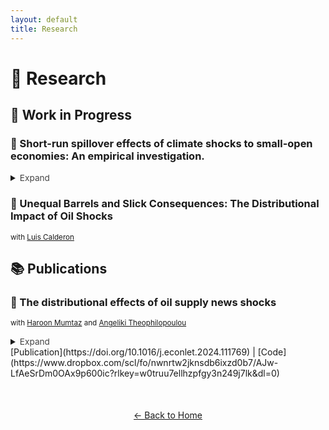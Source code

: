 ```yaml
---
layout: default
title: Research
---
```


# 🔬 Research

## 📑 Work in Progress

### 🔹 Short-run spillover effects of climate shocks to small-open economies: An empirical investigation.
<details>
  <summary><span style="cursor:pointer; font-size:0.85rem; color:#444;">Expand</span></summary>
  <p>
    This study extends recent work in the climate literature by examining how climate shocks—
    specifically temperature and precipitation anomalies—spill over across borders, influencing
    inflation and real economic variables. Using high-resolution gridded climate data, I construct
    sector-sensitive climate shock measures and embed them in a large two-country VAR framework
    for Italy and Malta. The analysis shows that climate shocks in Italy can generate inflationary
    pressures in Malta, particularly through processed food prices, services, and producer prices
    in food manufacturing. Droughts generate effects similar to summer temperature shocks, suggesting
    a shared economic impact pattern across the two countries considered. Importantly, once the
    shock "crosses borders", it may materialise in different inflation components in Malta,
    reflecting country-specific transmission channels. These findings underscore the importance of
    cross-border climate vulnerability, especially for small open economies that are closely integrated
    with larger trading partners.
  </p>
</details>

### 🔹 Unequal Barrels and Slick Consequences: The Distributional Impact of Oil Shocks 
<small> with [Luis Calderon](https://luiscald.github.io)</small>

## 📚 Publications

### 🔹 The distributional effects of oil supply news shocks 
<small> with [Haroon Mumtaz](https://sites.google.com/site/hmumtaz77/) and [Angeliki Theophilopoulou](https://sites.google.com/view/angelikitheophilopoulou/home)</small>
<details>
  <summary><span style="cursor:pointer; font-size:0.85rem; color:#444;">Expand</span></summary>
  <p>
    This paper uses high-frequency data on the distribution of US income to investigate the heterogeneous
    effects of oil supply news shocks. Using a FAVAR with an external instrument, we show that these
    shocks have large negative effects on the left and right tail of the distribution. For low-income
    individuals, the effect is driven by a decline in wages and proprietors’ income, while a fall in
    corporate profits and interest income drives the effect for affluent individuals.  
    Keywords: Oil shock, Income inequality, FAVAR, External instrument identification
  </p>
</details>  
[Publication](https://doi.org/10.1016/j.econlet.2024.111769) | [Code](https://www.dropbox.com/scl/fo/nwnrtw2jknsdb6ixzd0b7/AJw-LfAeSrDm0OAx9p600ic?rlkey=w0truu7ellhzpfgy3n249j7lk&dl=0)

<div style="text-align: center; margin-top: 50px;">
  <a href="index.html">← Back to Home</a>
</div>





